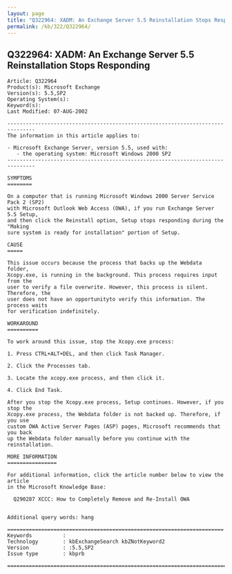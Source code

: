 ```yaml
---
layout: page
title: "Q322964: XADM: An Exchange Server 5.5 Reinstallation Stops Responding"
permalink: /kb/322/Q322964/
---
```


## Q322964: XADM: An Exchange Server 5.5 Reinstallation Stops Responding

	Article: Q322964
	Product(s): Microsoft Exchange
	Version(s): 5.5,SP2
	Operating System(s): 
	Keyword(s): 
	Last Modified: 07-AUG-2002
	
	-------------------------------------------------------------------------------
	The information in this article applies to:
	
	- Microsoft Exchange Server, version 5.5, used with:
	   - the operating system: Microsoft Windows 2000 SP2 
	-------------------------------------------------------------------------------
	
	SYMPTOMS
	========
	
	On a computer that is running Microsoft Windows 2000 Server Service Pack 2 (SP2)
	with Microsoft Outlook Web Access (OWA), if you run Exchange Server 5.5 Setup,
	and then click the Reinstall option, Setup stops responding during the "Making
	sure system is ready for installation" portion of Setup.
	
	CAUSE
	=====
	
	This issue occurs because the process that backs up the Webdata folder,
	Xcopy.exe, is running in the background. This process requires input from the
	user to verify a file overwrite. However, this process is silent. Therefore, the
	user does not have an opportunityto verify this information. The process waits
	for verification indefinitely.
	
	WORKAROUND
	==========
	
	To work around this issue, stop the Xcopy.exe process:
	
	1. Press CTRL+ALT+DEL, and then click Task Manager.
	
	2. Click the Processes tab.
	
	3. Locate the xcopy.exe process, and then click it.
	
	4. Click End Task.
	
	After you stop the Xcopy.exe process, Setup continues. However, if you stop the
	Xcopy.exe process, the Webdata folder is not backed up. Therefore, if you use
	custom OWA Active Server Pages (ASP) pages, Microsoft recommends that you back
	up the Webdata folder manually before you continue with the reinstallation.
	
	MORE INFORMATION
	================
	
	For additional information, click the article number below to view the article
	in the Microsoft Knowledge Base:
	
	  Q290287 XCCC: How to Completely Remove and Re-Install OWA
	
	
	Additional query words: hang
	
	======================================================================
	Keywords          :  
	Technology        : kbExchangeSearch kbZNotKeyword2
	Version           : :5.5,SP2
	Issue type        : kbprb
	
	=============================================================================
	
